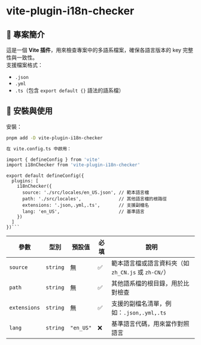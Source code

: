 # vite-plugin-i18n-checker


## 📖 專案簡介
這是一個 **Vite 插件**，用來檢查專案中的多語系檔案，確保各語言版本的 key 完整性與一致性。  
支援檔案格式：
- `.json`
- `.yml`
- `.ts`（包含 `export default {}` 語法的語系檔）

## 🚀 安裝與使用
安裝：
```bash
pnpm add -D vite-plugin-i18n-checker

在 vite.config.ts 中啟用：

import { defineConfig } from 'vite'
import i18nChecker from 'vite-plugin-i18n-checker'
```



```
export default defineConfig({
  plugins: [
    i18nChecker({
      source: './src/locales/en_US.json', // 範本語言檔
      path: './src/locales',              // 其他語言檔的根路徑
      extensions: '.json,.yml,.ts',       // 支援副檔名
      lang: 'en_US',                      // 基準語言
    })
  ]
})```

```
| 參數           | 型別       | 預設值       | 必填 | 說明                                   |
| ------------ | -------- | --------- | -- | ------------------------------------ |
| `source`     | `string` | 無         | ✅  | 範本語言檔或語言資料夾（如 `zh_CN.js` 或 `zh-CN/`） |
| `path`       | `string` | 無         | ✅  | 其他語系檔的根目錄，用於比對檢查                     |
| `extensions` | `string` | 無         | ✅  | 支援的副檔名清單，例如：`.json,.yml,.ts`         |
| `lang`       | `string` | `"en_US"` | ❌  | 基準語言代碼，用來當作對照語言                      |
```
